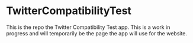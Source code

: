 # TwitterCompatibilityTest
This is the repo the Twitter Compatibility Test app.
This is a work in progress and will temporarily be the page the app will use for the website.
